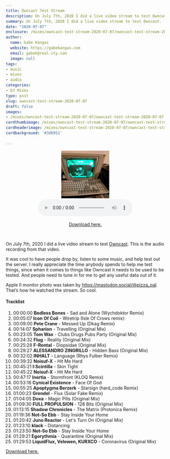 ```yaml
---
title: Owncast Test Stream
description: On July 7th, 2020 I did a live video stream to test Owncast.  This is the audio recording from that video.
summary: On July 7th, 2020 I did a live video stream to test Owncast.  This is the audio recording from that video.  It was cool to have people drop by, listen to some music, and help test out the server.  I really appreciate the time anybody spends to help me test things, since when it comes to things like Owncast it needs to be used to be tested.  And people need to tune in for me to get any useful data out of it.
date: "2020-07-07"
enclosure: /mixes/owncast-test-stream-2020-07-07/owncast-test-stream-2020-07-07.mp3
author:
  name: Gabe Kangas
  website: https://gabekangas.com
  email: gabek@real-ity.com
  image: null
tags:
- music
- mixes
- audio
categories:
- DJ Mixes
type: post
slug: owncast-test-stream-2020-07-07
draft: false
images:
- /mixes/owncast-test-stream-2020-07-07/owncast-test-stream-2020-07-07.png
cardthumbimage: /mixes/owncast-test-stream-2020-07-07/owncast-test-stream-2020-07-07.png
cardheaderimage: /mixes/owncast-test-stream-2020-07-07/owncast-test-stream-2020-07-07.png
cardbackground: '#3d6951'

---
```

<center><img src="/mixes/owncast-test-stream-2020-07-07/owncast-test-stream-2020-07-07.png" width="30%"></center>
<center>
	<audio controls preload="metadata" style=" width:300px;">
	<source src="/mixes/owncast-test-stream-2020-07-07/owncast-test-stream-2020-07-07.mp3" type="audio/mpeg">
</audio>

<a href="/mixes/owncast-test-stream-2020-07-07/owncast-test-stream-2020-07-07.mp3">Download here.</a>
</center>


<br>

On July 7th, 2020 I did a live video stream to test [Owncast](/blog/2020/06/owncast-a-project-to-take-control-over-your-own-live-streaming/).  This is the audio recording from that video.

It was cool to have people drop by, listen to some music, and help test out the server.  I really appreciate the time anybody spends to help me test things, since when it comes to things like Owncast it needs to be used to be tested.  And people need to tune in for me to get any useful data out of it.

Apple II monitor photo was taken by https://mastodon.social/@pizza_pal.  That’s how he watched the stream.  So cool.

<h4>Tracklist</h4>

1. 00:00:00 **Bedless Bones** - Sad and Alone (Wychdoktor Remix)
1. 00:05:07 **Icon Of Coil** - Wiretrip (Isle Of Crows remix)
1. 00:09:00 **Pete Crane** - Messed Up (Dkag Remix)
1. 00:14:07 **Spharion** - Travelling (Original Mix)
1. 00:23:05 **Tom Wax** - Clubs Drugs Pubs Party (Original Mix)
1. 00:24:32 **Flug** - Reality (Original Mix)
1. 00:25:28 **F-Rontal** - Diopsidae (Original Mix)
1. 00:29:27 **ALESSANDRO ZINGRILLO** - Hidden Bass (Original Mix)
1. 00:32:02 **INHALT** - Language (Rhys Fulber Remix)
1. 00:39:32 **Noisuf-X** - Hit Me Hard
1. 00:45:21 **I:Scintilla** - Skin Tight
1. 00:45:22 **Noisuf-X** - Hit Me Hard
1. 00:47:17 **Inertia** - Stormfront (KLOQ Remix)
1. 00:53:16 **Cynical Existence** - Face Of God
1. 00:55:25 **Apoptygma Berzerk** - Starsign (hard_code Remix)
1. 01:00:23 **Grendel** - Flux (Solar Fake Remix)
1. 01:04:05 **Doxa** - Magic Pills (Original Mix)
1. 01:09:30 **FULL PROPULSION** - 128 Bits (Original Mix)
1. 01:13:15 **Shadow Chronicles** - The Matrix (Protonica Remix)
1. 01:19:36 **Not-So Ebb** - Stay Inside Your Home
1. 01:20:42 **Juno Reactor** - Let's Turn On (Original Mix)
1. 01:23:10 **klack** - Distancing
1. 01:23:50 **Not-So Ebb** - Stay Inside Your Home
1. 01:29:21 **Egorythmia** - Quarantine (Original Mix)
1. 01:29:53 **LiquidFlux, Velowen, KURXCO** - Coronavirus (Original Mix)

<a href="/mixes/owncast-test-stream-2020-07-07/owncast-test-stream-2020-07-07.mp3">Download here.</a>

